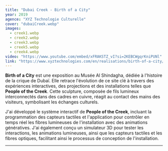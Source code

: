 ```yaml
---
title: "Dubai Creek - Birth of a City"
year: 2019
agence: "XYZ Technologie Culturelle"
cover: "dubaiCreek.webp"
images:
  - creek1.webp
  - creek2.webp
  - creek3.webp
  - creek5.webp
  - creek4.webp
video: "https://www.youtube.com/embed/xFRAKSTZ_vI?si=2KEBCWgqrKniPUNl"
link: "https://www.xyztechnologies.com/en/realisations/birth-of-a-city/"
---
```


**Birth of a City** est une exposition au Musée Al Shindagha, dédiée à l'histoire de la crique de Dubaï. Elle retrace l'évolution de ce site clé à travers des expériences interactives, des projections et des installations telles que **People of the Creek**. Cette sculpture, composée de fils lumineux interconnectés dans des cadres en cuivre, réagit au contact des mains des visiteurs, symbolisant les échanges culturels.

J'ai développé le système interactif de **People of the Creek**, incluant la programmation des capteurs tactiles et l'application pour contrôler en temps réel les fibres lumineuses de l'installation avec des animations génératives. J'ai également conçu un simulateur 3D pour tester les interactions, les animations lumineuses, ainsi que les capteurs tactiles et les fibres optiques, facilitant ainsi le processus de conception de l'installation.

---
